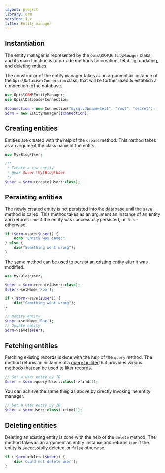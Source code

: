 ```yaml
---
layout: project
library: orm
version: 1.x
title: Entity manager
---
```


## Instantiation

The entity manager is represented by the `Opis\ORM\EntityManager` class,
and its main function is to provide methods for creating, fetching,
updating, and deleting entities. 

The constructor of the entity manager takes as an argument an instance of
the `Opis\Database\Connection` class, that will be further used to 
establish a connection to the database.


```php
use Opis\ORM\EntityManager;
use Opis\Database\Connection;

$connection = new Connection("mysql:dbname=test", "root", "secret");
$orm = new EntityManager($connection);
```

## Creating entities

Entities are created with the help of the `create` method. This method
takes as an argument the class name of the entity.

```php
use My\Blog\User;

/**
 * Create a new entity
 * @var $user \My\Blog\User
 */
$user = $orm->create(User::class);
```

## Persisting entities

The newly created entity is not persisted into the database until
the `save` method is called. This method takes as an argument an instance
of an entity and returns `true` if the entity was successfully persisted,
or `false` otherwise.

```php
if ($orm->save($user)) {
    echo "Entity was saved";
} else {
    die("Something went wrong");
}
```

The same method can be used to persist an existing entity after it was modified.

```php
use My\Blog\User;

$user = $orm->create(User::class);
$user->setName('Foo');

if (!$orm->save($user)) {
    die("Something went wrong");
}

// Modify entity
$user->setName('Bar');
// Update entity
$orm->save($user);
```


## Fetching entities

Fetching existing records is done with the help of the `query` method.
The method returns an instance of a [query builder][0] that provides 
various methods that can be used to filter records.

```php
// Get a User entiy by ID
$user = $orm->query(User::class)->find(1);
```

You can achieve the same thing as above by directly invoking the
entity manager.

```php
// Get a User entiy by ID
$user = $orm(User::class)->find(1);
```


## Deleting entities

Deleting an existing entity is done with the help of the `delete` method.
The method takes as an argument an entity instance and returns `true`
if the entity is successfully deleted, or `false` otherwise.

```php
if (!$orm->delete($user)) {
    die('Could not delete user');
}
```

[0]: query-builder.html "Query builder"
